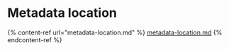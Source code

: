# Metadata location

{% content-ref url="metadata-location.md" %}
[metadata-location.md](metadata-location.md)
{% endcontent-ref %}
